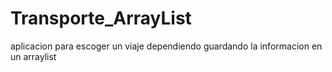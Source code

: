 # Transporte_ArrayList
 aplicacion para escoger un viaje dependiendo guardando la informacion en un arraylist
